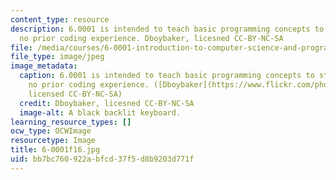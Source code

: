 ```yaml
---
content_type: resource
description: 6.0001 is intended to teach basic programming concepts to students with
  no prior coding experience. Dboybaker, licesned CC-BY-NC-SA
file: /media/courses/6-0001-introduction-to-computer-science-and-programming-in-python-fall-2016/bb7bc760922abfcd37f5d8b9203d771f_6-0001f16.jpg
file_type: image/jpeg
image_metadata:
  caption: 6.0001 is intended to teach basic programming concepts to students with
    no prior coding experience. ([Dboybaker](https://www.flickr.com/photos/demietrich/8509763458/in/photolist-dXYLcC-86Daog-84ATAp-c1EJaQ-djjT1k-ayEub-amXs3H-2wegK-4cvdtW-4cvcWh-4cvdgJ-4EsFG2-5myRok-4creiD-4BcTXk-gGnScp-bpUyED-4WQp72-8ZsF7H-5dCfHE-vhBLQ9-pXC3MM-Dj9dZ-iyQwg-pXBZBt-67zzve-piiJPF-5YKZV-5Vpmh-qcMXUo-gSPV9z-6Wk31u-4eHKmi-8xYDRa-8xYC3K-b59pV-4mgGmN-8xYAVe-8y2D1j-bn7edW-9waQ2W-82iQc-9CmY3Z-c1EJAf-4Y65Zt-dhLziB-51QVc-8y2EC1-pijuye-hjqkN),
    licensed CC-BY-NC-SA)
  credit: Dboybaker, licesned CC-BY-NC-SA
  image-alt: A black backlit keyboard.
learning_resource_types: []
ocw_type: OCWImage
resourcetype: Image
title: 6-0001f16.jpg
uid: bb7bc760-922a-bfcd-37f5-d8b9203d771f
---
```

